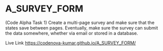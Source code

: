 # A_SURVEY_FORM
(Code Alpha Task 1)
Create a multi-page survey and make sure that the states save between
pages. Eventually, make sure the survey can submit the data
somewhere, whether via email or stored in a database.

Live Link https://codenova-kumar.github.io/A_SURVEY_FORM/
